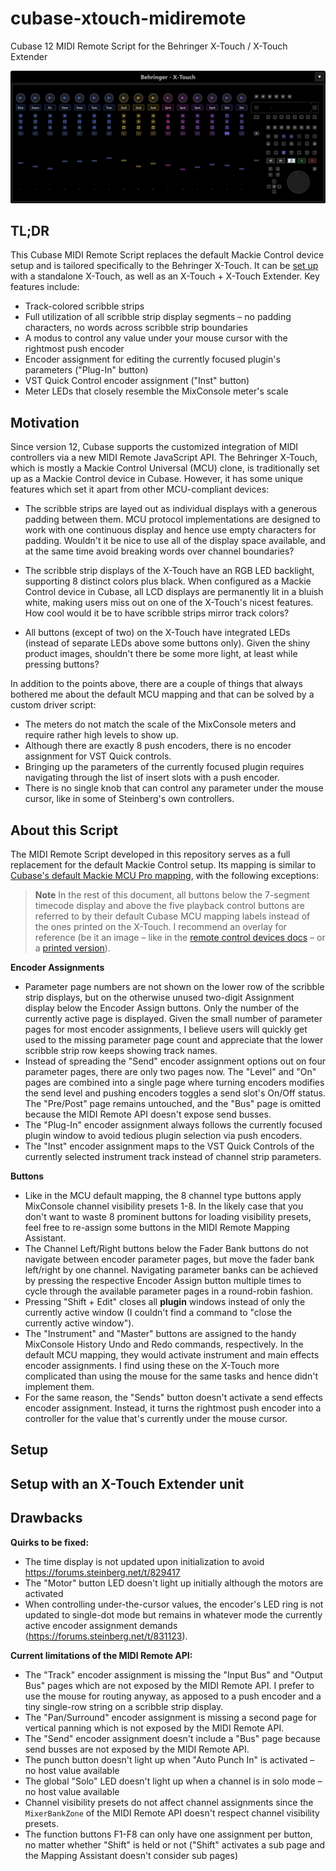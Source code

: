 # cubase-xtouch-midiremote

Cubase 12 MIDI Remote Script for the Behringer X-Touch / X-Touch Extender

<div align="center">
  <img alt="Surface Screenshot" width="800" src="./surface.png">
</div>

## TL;DR

This Cubase MIDI Remote Script replaces the default Mackie Control device setup and is tailored specifically to the Behringer X-Touch. It can be [set up](#Setup) with a standalone X-Touch, as well as an X-Touch + X-Touch Extender. Key features include:

- Track-colored scribble strips
- Full utilization of all scribble strip display segments – no padding characters, no words across scribble strip boundaries
- A modus to control any value under your mouse cursor with the rightmost push encoder
- Encoder assignment for editing the currently focused plugin's parameters ("Plug-In" button)
- VST Quick Control encoder assignment ("Inst" button)
- Meter LEDs that closely resemble the MixConsole meter's scale

## Motivation

Since version 12, Cubase supports the customized integration of MIDI controllers via a new MIDI Remote JavaScript API.
The Behringer X-Touch, which is mostly a Mackie Control Universal (MCU) clone, is traditionally set up as a Mackie Control device in Cubase.
However, it has some unique features which set it apart from other MCU-compliant devices:

- The scribble strips are layed out as individual displays with a generous padding between them. MCU protocol implementations are designed to work with one continuous display and hence use empty characters for padding. Wouldn't it be nice to use all of the display space available, and at the same time avoid breaking words over channel boundaries?

- The scribble strip displays of the X-Touch have an RGB LED backlight, supporting 8 distinct colors plus black. When configured as a Mackie Control device in Cubase, all LCD displays are permanently lit in a bluish white, making users miss out on one of the X-Touch's nicest features. How cool would it be to have scribble strips mirror track colors?

- All buttons (except of two) on the X-Touch have integrated LEDs (instead of separate LEDs above some buttons only). Given the shiny product images, shouldn't there be some more light, at least while pressing buttons?

In addition to the points above, there are a couple of things that always bothered me about the default MCU mapping and that can be solved by a custom driver script:

- The meters do not match the scale of the MixConsole meters and require rather high levels to show up.
- Although there are exactly 8 push encoders, there is no encoder assignment for VST Quick controls.
- Bringing up the parameters of the currently focused plugin requires navigating through the list of insert slots with a push encoder.
- There is no single knob that can control any parameter under the mouse cursor, like in some of Steinberg's own controllers.

## About this Script

The MIDI Remote Script developed in this repository serves as a full replacement for the default Mackie Control setup.
Its mapping is similar to [Cubase's default Mackie MCU Pro mapping](https://download.steinberg.net/downloads_software/documentation/Remote_Control_Devices.pdf), with the following exceptions:

> **Note**
> In the rest of this document, all buttons below the 7-segment timecode display and above the five playback control buttons are referred to by their default Cubase MCU mapping labels instead of the ones printed on the X-Touch.
> I recommend an overlay for reference (be it an image – like in the [remote control devices docs](https://download.steinberg.net/downloads_software/documentation/Remote_Control_Devices.pdf) – or a [printed version](https://www.ebay.com/itm/255630543433)).

**Encoder Assignments**

- Parameter page numbers are not shown on the lower row of the scribble strip displays, but on the otherwise unused two-digit Assignment display below the Encoder Assign buttons. Only the number of the currently active page is displayed. Given the small number of parameter pages for most encoder assignments, I believe users will quickly get used to the missing parameter page count and appreciate that the lower scribble strip row keeps showing track names.
- Instead of spreading the "Send" encoder assignment options out on four parameter pages, there are only two pages now. The "Level" and "On" pages are combined into a single page where turning encoders modifies the send level and pushing encoders toggles a send slot's On/Off status. The "Pre/Post" page remains untouched, and the "Bus" page is omitted because the MIDI Remote API doesn't expose send busses.
- The "Plug-In" encoder assignment always follows the currently focused plugin window to avoid tedious plugin selection via push encoders.
- The "Inst" encoder assignment maps to the VST Quick Controls of the currently selected instrument track instead of channel strip parameters.

**Buttons**

- Like in the MCU default mapping, the 8 channel type buttons apply MixConsole channel visibility presets 1-8. In the likely case that you don't want to waste 8 prominent buttons for loading visibility presets, feel free to re-assign some buttons in the MIDI Remote Mapping Assistant.
- The Channel Left/Right buttons below the Fader Bank buttons do not navigate between encoder parameter pages, but move the fader bank left/right by one channel. Navigating parameter banks can be achieved by pressing the respective Encoder Assign button multiple times to cycle through the available parameter pages in a round-robin fashion.
- Pressing "Shift + Edit" closes all **plugin** windows instead of only the currently active window (I couldn't find a command to "close the currently active window").
- The "Instrument" and "Master" buttons are assigned to the handy MixConsole History Undo and Redo commands, respectively. In the default MCU mapping, they would activate instrument and main effects encoder assignments. I find using these on the X-Touch more complicated than using the mouse for the same tasks and hence didn't implement them.
- For the same reason, the "Sends" button doesn't activate a send effects encoder assignment. Instead, it turns the rightmost push encoder into a controller for the value that's currently under the mouse cursor.

## Setup

## Setup with an X-Touch Extender unit

## Drawbacks

**Quirks to be fixed:**

- The time display is not updated upon initialization to avoid https://forums.steinberg.net/t/829417
- The "Motor" button LED doesn't light up initially although the motors are activated
- When controlling under-the-cursor values, the encoder's LED ring is not updated to single-dot mode but remains in whatever mode the currently active encoder assignment demands (https://forums.steinberg.net/t/831123).

**Current limitations of the MIDI Remote API:**

- The "Track" encoder assignment is missing the "Input Bus" and "Output Bus" pages which are not exposed by the MIDI Remote API. I prefer to use the mouse for routing anyway, as apposed to a push encoder and a tiny single-row string on a scribble strip display.
- The "Pan/Surround" encoder assignment is missing a second page for vertical panning which is not exposed by the MIDI Remote API.
- The "Send" encoder assignment doesn't include a "Bus" page because send busses are not exposed by the MIDI Remote API.
- The punch button doesn't light up when "Auto Punch In" is activated – no host value available
- The global "Solo" LED doesn't light up when a channel is in solo mode – no host value available
- Channel visibility presets do not affect channel assignments since the `MixerBankZone` of the MIDI Remote API doesn't respect channel visibility presets.
- The function buttons F1-F8 can only have one assignment per button, no matter whether "Shift" is held or not ("Shift" activates a sub page and the Mapping Assistant doesn't consider sub pages)
